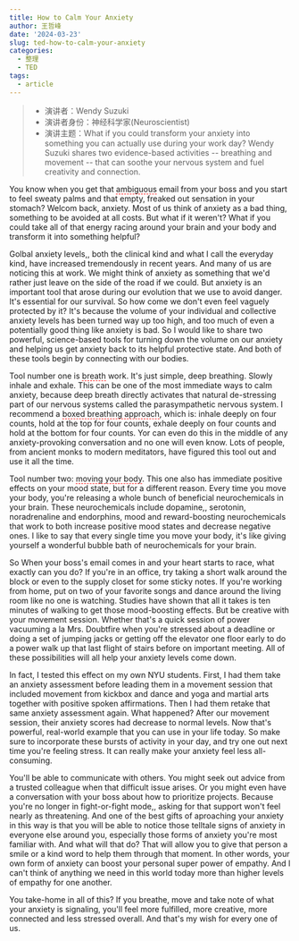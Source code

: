 ```yaml
---
title: How to Calm Your Anxiety
author: 王哲峰
date: '2024-03-23'
slug: ted-how-to-calm-your-anxiety
categories:
  - 整理
  - TED
tags:
  - article
---
```


> * 演讲者：Wendy Suzuki
> * 演讲者身份：神经科学家(Neuroscientist)
> * 演讲主题：What if you could transform your anxiety into something you can actually use during your work day? Wendy Suzuki shares two evidence-based activities -- breathing and movement -- that can soothe your nervous system and fuel creativity and connection.

You know when you get that <span style='border-bottom:1.5px dashed red;'>ambiguous</span> email from your boss and you start to feel sweaty palms and that empty, freaked out sensation in your stomach?
Welcom back, anxiety. Most of us think of anxiety as a bad thing, something to be avoided at all costs. But what if it weren't? What if you could take all of that energy racing around your brain and your body and transform it into something helpful?

Golbal anxiety levels,, both the clinical kind and what I call the everyday kind, 
have increased tremendously in recent years.
And many of us are noticing this at work. We might think of anxiety as something that we'd rather just leave on the side of the road if we could. 
But anxiety is an important tool that arose during our evolution that we use to avoid danger. 
It's essential for our survival. So how come we don't even feel vaguely protected by it? It's because the volume of your individual and collective anxiety levels has been turned way up too high, and too much of even a potentially good thing like anxiety is bad. So I would like to share two powerful, science-based tools for turning down the volume on our anxiety and helping us get anxiety back to its helpful protective state. And both of these tools begin by connecting with our bodies.

Tool number one is <span style='border-bottom:1.5px dashed red;'>breath</span> work. 
It's just simple, deep breathing. Slowly inhale and exhale. 
This can be one of the most immediate ways to calm anxiety, 
because deep breath directly activates that natural de-stressing part of our nervous systems called the parasympathetic nervous system. 
I recommend a <span style='border-bottom:1.5px dashed red;'>boxed breathing approach</span>, which is: inhale deeply on four counts, hold at the top for four counts, exhale deeply on four counts and hold at the bottom for four counts. Yor can even do this in the middle of any anxiety-provoking conversation and no one will even know. 
Lots of people, from ancient monks to modern meditators, have figured this tool out and use it all the time.

Tool number two: <span style='border-bottom:1.5px dashed red;'>moving your body</span>. This one also has immediate positive effects on your mood state, but for a different reason. Every time you move your body, 
you're releasing a whole bunch of beneficial neurochemicals in your brain. 
These neurochemicals include dopamine,, serotonin, noradrenaline and endorphins, 
mood and reward-boosting neurochemicals that work to both increase positive mood states and decrease negative ones. I like to say that every single time you move your body, it's like giving yourself a wonderful bubble bath of neurochemicals for your brain.

So When your boss's email comes in and your heart starts to race, 
what exactly can you do? If you're in an office, try taking a short walk around the block or even to the supply closet for some sticky notes. 
If you're working from home, put on two of your favorite songs and dance around the living room like no one is watching. 
Studies have shown that all it takes is ten minutes of walking to get those mood-boosting effects. 
But be creative with your movement session. Whether that's a quick session of power vacuuming a la Mrs. 
Doubtfire when you're stressed about a deadline or doing a set of jumping jacks or getting off the elevator one floor early to do a power walk up that last flight of stairs before on important meeting. All of these possibilities will all help your anxiety levels come down.

In fact, I tested this effect on my own NYU students. 
First, I had them take an anxiety assessment before leading them in a movement session that included movement from kickbox and dance and yoga and martial arts together with positive spoken affirmations. Then I had them retake that same anxiety assessment again. What happened? After our movement session, their anxiety scores had decrease to normal levels. Now that's powerful, real-world example that you can use in your life today. So make sure to incorporate these bursts of activity in your day, and try one out next time you're feeling stress. 
It can really make your anxiety feel less all-consuming.

You'll be able to communicate with others. You might seek out advice from a trusted colleague when that difficult issue arises. Or you might even have a conversation with your boss about how to prioritize projects. Because you're no longer in fight-or-fight mode,, asking for that support won't feel nearly as threatening. And one of the best gifts of aproaching your anxiety in this way is that you will be able to notice those telltale signs of anxiety in everyone else around you, especially those forms of anxiety you're most familiar with. 
And what will that do? That will allow you to give that person a smile or a kind word to help them through that moment. In other words, your own form of anxiety can boost your personal super power of empathy. And I can't think of anything we need in this world today more than higher levels of empathy for one another.

You take-home in all of this? If you breathe, move and take note of what your anxiety is signaling, you'll feel more fulfilled, more creative, more connected and less stressed overall. And that's my wish for every one of us.

